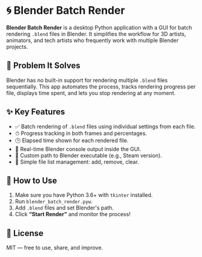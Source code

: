 # 🌀 Blender Batch Render

**Blender Batch Render** is a desktop Python application with a GUI for batch rendering `.blend` files in Blender. It simplifies the workflow for 3D artists, animators, and tech artists who frequently work with multiple Blender projects.

## 🔧 Problem It Solves

Blender has no built-in support for rendering multiple `.blend` files sequentially. This app automates the process, tracks rendering progress per file, displays time spent, and lets you stop rendering at any moment.

## ✨ Key Features

- ✅ Batch rendering of `.blend` files using individual settings from each file.
- ⏱ Progress tracking in both frames and percentages.
- 🕒 Elapsed time shown for each rendered file.
- 💬 Real-time Blender console output inside the GUI.
- 🔎 Custom path to Blender executable (e.g., Steam version).
- 📂 Simple file list management: add, remove, clear.

## 🚀 How to Use

1. Make sure you have Python 3.6+ with `tkinter` installed.
2. Run `blender_batch_render.pyw`.
3. Add `.blend` files and set Blender's path.
4. Click **“Start Render”** and monitor the process!

## 📄 License

MIT — free to use, share, and improve.
